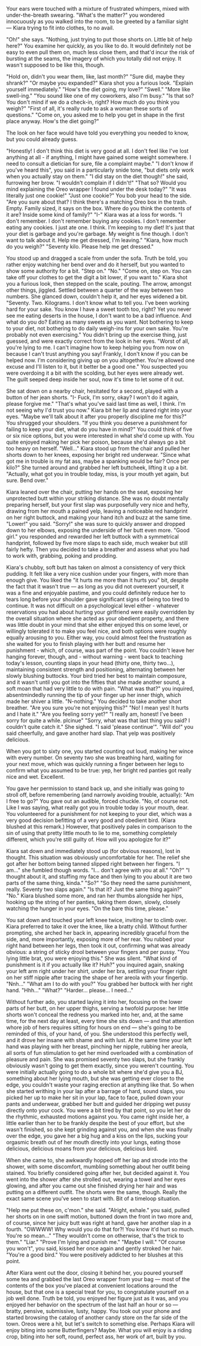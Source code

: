 Your ears were touched with a mixture of frustrated whimpers, mixed with under-the-breath swearing. "What's the matter?" you wondered innocuously as you walked into the room, to be greeted by a familiar sight — Kiara trying to fit into clothes, to no avail.

"Oh!" she says. "Nothing, just trying to put those shorts on. Little bit of help here?"
You examine her quickly, as you like to do. It would definitely not be easy to even pull them on, much less close them, and that'd incur the risk of bursting at the seams, the imagery of which you totally did not enjoy. It wasn't supposed to be like this, though.

"Hold on, didn't you wear them, like, last month?"
"Sure did, maybe they shrank?"
"Or maybe you expanded?"
Kiara shot you a furious look. "Explain yourself immediately."
"How's the diet going, my love?"
"Swell."
"More like swell-ing."
"You sound like one of my coworkers, also I'm busy."
"Is that so? You don't mind if we do a check-in, right? How much do you think you weigh?"
"First of all, it's really rude to ask a woman these sorts of questions."
"Come on, you asked me to help you get in shape in the first place anyway. How's the diet going?"

The look on her face would have told you everything you needed to know, but you could already guess.

"Honestly! I don't think this diet is very good at all. I don't feel like I've lost anything at all - if anything, I might have gained some weight somewhere. I need to consult a dietician for sure, file a complaint maybe."
"I don't know if you've heard this", you said in a particularly snide tone, "but diets only work when you actually stay on them."
"I did stay on the diet though!" she said, furrowing her brow. "I wouldn't complain if I didn't!"
"That so? Would you mind explaining the Oreo wrapper I found under the desk today?"
"It was literally just one cookie!"
"Just one cookie?" You bob your head to the side. "Are you sure about that? I think there's a matching Oreo box in the trash. Empty. Family sized, it says on the box. Where do you think the contents of it are? Inside some kind of family?"
"I-" Kiara was at a loss for words. "I don't remember. I don't remember buying any cookies. I don't remember eating any cookies. I just ate one. I think. I'm keeping to my diet! It's just that your diet is garbage and you're garbage. My weight is fine though. I don't want to talk about it. Help me get dressed, I'm leaving."
"Kiara, how much do you weigh?"
"Seventy kilo. Please help me get dressed."

You stood up and dragged a scale from under the sofa. Truth be told, you rather enjoy watching her bend over and do it herself, but you wanted to show some authority for a bit. 
"Step on."
"No."
"Come on, step on. You can take off your clothes to get the digit a bit lower, if you want to."
Kiara shot you a furious look, then stepped on the scale, pouting. The arrow, amongst other things, jiggled. Settled between a quarter of the way between two numbers. She glanced down, couldn't help it, and her eyes widened a bit.
"Seventy. Two. Kilograms. I don't know what to tell you. I've been working hard for your sake. You know I have a sweet tooth too, right? Yet you never see me eating deserts in the house, I don't want to be a bad influence. And what do you do? Eating as many sweets as you want. Not bothering to keep to your diet, not bothering to do daily weigh-ins for your own sake. You're probably not even exercising." You didn't bring up the exercise thing, just guessed, and were exactly correct from the look in her eyes. "Worst of all, you're lying to me. I can't imagine how to keep helping you from now on because I can't trust anything you say! Frankly, I don't know if you can be helped now. I'm considering giving up on you altogether. You're allowed one excuse and I'll listen to it, but it better be a good one." You suspected you were overdoing it a bit with the scolding, but her eyes were already wet. The guilt seeped deep inside her soul, now it's time to let some of it out.

She sat down on a nearby chair, hesitated for a second, played with a button of her jean shorts. "I- Fuck, I'm sorry, okay? I won't do it again, please forgive me."
"That's what you've said last time as well, I think. I'm not seeing why I'd trust you now."
Kiara bit her lip and stared right into your eyes. "Maybe we'll talk about it after you properly discipline me for this?"
You shrugged your shoulders. "If you think you deserve a punishment for failing to keep your diet, what do you have in mind?" You could think of five or six nice options, but you were interested in what she'd come up with. You quite enjoyed making her pick her poison, because she'd always go a bit too heavy on herself. 
"Well..." Kiara stood up from the chair and pulled her shorts down to her knees, exposing her bright red underwear. "Since what got me in trouble is my fat ass, maybe a spanking would be fair? Once per kilo?" She turned around and grabbed her left buttcheek, lifting it up a bit.
"Actually, what got you in trouble today, miss, is your mouth yet again, but sure. Bend over."

Kiara leaned over the chair, putting her hands on the seat, exposing her unprotected butt within your striking distance. She was no doubt mentally preparing herself, but your first slap was purposefully very nice and hefty, drawing from her mouth a pained yelp, leaving a noticeable red handprint on her right buttock, and making your hand itch and buzz at the same time. "Lower!" you said. 
"Sorry!" she was sure to quickly answer and dropped down to her elbows, exposing the underside of her butt even more. "Good girl." you responded and rewarded her left buttock with a symmetrical handprint, followed by five more slaps to each side, much weaker but still fairly hefty. Then you decided to take a breather and assess what you had to work with, grabbing, poking and prodding.

Kiara's chubby, soft butt has taken on almost a consistency of very thick pudding. It felt like a very nice cushion under your fingers, with more than enough give. You liked the "it hurts me more than it hurts you" bit, despite the fact that it wasn't true — as long as you did not overexert yourself, it was a fine and enjoyable pastime, and you could definitely reduce her to tears long before your shoulder gave significant signs of being too tired to continue. It was not difficult on a psychological level either - whatever reservations you had about hurting your girlfriend were easily overridden by the overall situation where she acted as your obedient property, and there was little doubt in your mind that she either enjoyed this on some level, or willingly tolerated it to make you feel nice, and both options were roughly equally arousing to you.
 Either way, you could almost feel the frustration as she waited for you to finish playing with her butt and resume her punishment - which, of course, was part of the point. You couldn't leave her hanging forever, though, and - without warning - went back to teaching today's lesson, counting slaps in your head (thirty one, thirty two...), maintaining consistent strength and positioning, alternating between her slowly blushing buttocks. Your bird tried her best to maintain composure, and it wasn't until you got into the fifties that she made another sound, a soft moan that had very little to do with pain.
"What was that?" you inquired, absentmindedly running the tip of your finger up her inner thigh, which made her shiver a little. 
"N-nothing."
You decided to take another short breather. "Are you sure you're not enjoying this?"
"No! I mean yes! It hurts and I hate it."
"Are you feeling sorry yet?"
"I really am, honest! I've been sorry for quite a while. plcinue"
"Sorry, what was that last thing you said? I couldn't quite catch it."
She sighed. "I said 'please continue'".
"Will do!" you said cheerfully, and gave another hard slap. That yelp was positively delicious.

When you got to sixty one, you started counting out loud, making her wince with every number. On seventy two she was breathing hard, waiting for your next move, which was quickly running a finger between her legs to confirm what you assumed to be true: yep, her bright red panties got really nice and wet. Excellent. 

You gave her permission to stand back up, and she initially was going to stroll off, before remembering (and narrowly avoiding trouble, actually): "Am I free to go?"
You gave out an audible, forced chuckle. "No, of course not. Like I was saying, what really got you in trouble today is your mouth, dear. You volunteered for a punishment for not keeping to your diet, which was a very good decision befitting of a very good and obedient bird. (Kiara blushed at this remark.) However, that positively pales in comparison to the sin of using that pretty little mouth to lie to me, something completely different, which you're still guilty of. How will you apologize for it?"

Kiara sat down and immediately stood up (for obvious reasons), lost in thought. This situation was obviously uncomfortable for her. The relief she got after her bottom being tanned slipped right between her fingers.
"I am..." she fumbled though words. "I... don't agree with you at all."
"Oh?"
"I thought about it, and stuffing my face and then lying to you about it are two parts of the same thing, kinda."
"So?"
"So they need the same punishment, really. Seventy two slaps again."
"Is that it? Just the same thing again?"
"No." Kiara blushed some more, and ran her thumbs alongside her hips, hooking up the string of her panties, taking them down, slowly, closely watching the hunger in your eyes. "On the bare this time, please."

You sat down and touched your left knee twice, inviting her to climb over. Kiara preferred to take it over the knee, like a bratty child. Without further prompting, she arched her back in, appearing incredibly graceful from the side, and, more importantly, exposing more of her rear. 
You rubbed your right hand between her legs, then took it out, confirming what was already obvious: a string of sticky drool between your fingers and per pussy.
"You lying little brat, you were enjoying this."
She was silent.
"What kind of punishment is it if you actually like it? Huh?" you inquired again, snaking your left arm right under her shirt, under her bra, settling your finger right on her stiff nipple after tracing the shape of her areola with your fingertip.
"Nnh..."
"What am I to do with you?" You grabbed her buttock with her right hand.
"Hhh..."
"What?"
"Harder... please... I need..."

Without further ado, you started laying it into her, focusing on the lower parts of her butt, on her upper thighs, serving a twofold purpose: her little shorts won't conceal the redness you marked into her, and, at the same time, for the next day at least, every time she sits down — and that attention whore job of hers requires sitting for hours on end — she's going to be reminded of this, of your hand, of you. She understood this perfectly well, and it drove her insane with shame and with lust. At the same time your left hand was playing with her breast, pinching her nipple, rubbing her areola, all sorts of fun stimulation to get her mind overloaded with a combination of pleasure and pain. She was promised seventy two slaps, but she frankly obviously wasn't going to get them exactly, since you weren't counting.
 You were initially actually going to do a whole bit where she'd give you a BJ, something about her lying mouth, but she was getting ever closer to the edge, you couldn't waste your raging erection at anything like that. So when she started writhing in your lap after a barrage of hard, sound slaps, you picked her up to make her sit in your lap, face to face, pulled down your pants and underwear, grabbed her butt and guided her dripping wet pussy directly onto your cock. You were a bit tired by that point, so you let her do the rhythmic, exhausted motions against you. 
You came right inside her, a little earlier than her to be frankly despite the best of your effort, but she wasn't finished, so she kept grinding against you, and when she was finally over the edge, you gave her a big hug and a kiss on the lips, sucking your orgasmic breath out of her mouth directly into your lungs, eating those delicious, delicious moans from your delicious, delicious bird.

When she came to, she awkwardly hopped off her lap and strode into the shower, with some discomfort, mumbling something about her outfit being stained. You briefly considered going after her, but decided against it. You went into the shower after she strolled out, wearing a towel and her eyes glowing, and after you came out she finished drying her hair and was putting on a different outfit. The shorts were the same, though. Really the exact same scene you've seen to start with. Bit of a timeloop situation.

"Help me put these on, c'mon." she said. 
"Alright, exhale." you said, pulled her shorts on in one swift motion, buttoned down the front in two more and, of course, since her juicy butt was right at hand, gave her another slap in a fourth. 
"OWWWW! Why would you do that for?! You know it'd hurt so much. You're so mean..."
"They wouldn't come on otherwise, that's the trick to them."
"Liar."
"Prove I'm lying and punish me."
"Maybe I will."
"Of course you won't", you said, kissed her once again and gently stroked her hair. "You're a good bird." You were positively addicted to her blushes at this point.

After Kiara went out the door, closing it behind her, you poured yourself some tea and grabbed the last Oreo wrapper from your bag — most of the contents of the box you've placed at convenient locations around the house, but that one is a special treat for you, to congratulate yourself on a job well done. Truth be told, you enjoyed her figure just as it was, and you enjoyed her behavior on the spectrum of the last half an hour or so — bratty, pensive, submissive, lusty, happy. 
You took out your phone and started browsing the catalog of another candy store on the far side of the town. Oreos were a hit, but let's switch to something else. Perhaps Kiara will enjoy biting into some Butterfingers? Maybe. What you will enjoy is a riding crop, biting into her soft, round, perfect ass, her work of art, built by you.
